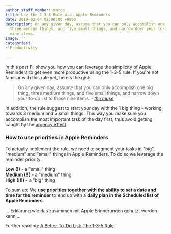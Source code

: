 ```yaml
---
author_staff_member: marco
title: Use the 1-3-5 Rule with Apple Reminders
date: 2019-02-04 08:00:00 +0000
description: On any given day, assume that you can only accomplish one big thing,
  three medium things, and five small things, and narrow down your to-do list to those
  nine items.
image: ''
categories:
- Productivity

---
```

In this post I'll show you how you can leverage the simplicity of Apple Reminders to get even more productive using the 1-3-5 rule. If you're not familiar with this rule yet, here's the gist:

> On any given day, assume that you can only accomplish one big thing, three medium things, and five small things, and narrow down your to-do list to those nine items. _-_ [_the muse_](https://www.themuse.com/advice/a-better-todo-list-the-135-rule)

In addition, the rule suggest to start your day with the 1 big thing - working towards 3 medium and 5 small things. This way you make sure you accomplish the most important task of the day first, thus avoid getting caught by the [urgency effect](https://www.nytimes.com/2018/07/09/smarter-living/eisenhower-box-productivity-tips.html).

### How to use priorities in Apple Reminders

To actually implement the rule, we need to segment your tasks in "big", "medium" and "small" things in Apple Reminders. To do so we leverage the reminder priority:

**Low (!)** - a "small" thing  
**Medium (!!)** - a "medium" thing  
**High (!!!)** - a "big" thing

To sum up: We **use priorities together with the ability to set a date and time for the reminder** to end up with a **daily plan in the Scheduled list of Apple Reminders**.

... Erklärung wie das zusammen mit Apple Erinnerungen genutzt werden kann ...

Further reading: [A Better To-Do List: The 1-3-5 Rule](https://www.themuse.com/advice/a-better-todo-list-the-135-rule).